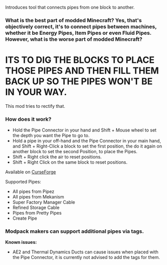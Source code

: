 Introduces tool that connects pipes from one block to another.

### What is the best part of modded Minecraft? Yes, that's objectively correct, it's to connect pipes between machines, whether it be Energy Pipes, Item Pipes or even Fluid Pipes. However, what is the worse part of modded Minecraft?

# ITS TO DIG THE BLOCKS TO PLACE THOSE PIPES AND THEN FILL THEM BACK UP SO THE PIPES WON'T BE IN YOUR WAY.


This mod tries to rectify that.



### How does it work?
* Hold the Pipe Connector in your hand and Shift + Mouse wheel to set the depth you want the Pipe to go to.
* Hold a pipe in your off-hand and the Pipe Connector in your main hand, and Shift + Right-Click a block to set the first position, the do it again on another block to set the second Position, to place the Pipes.
* Shift + Right click the air to reset positions.
* Shift + Right Click on the same block to reset positions.




Available on [CurseForge](https://www.curseforge.com/minecraft/mc-mods/pipe-connector)


Supported Pipes:
* All pipes from Pipez
* All pipes from Mekanism
* Super Factory Manager Cable
* Refined Storage Cable
* Pipes from Pretty Pipes
* Create Pipe

### **Modpack makers can support additional pipes via tags.**


**Known issues:**
* AE2 and Thermal Dynamics Ducts can cause issues when placed with the Pipe Connector, it is currently not advised to add the tags for them.
